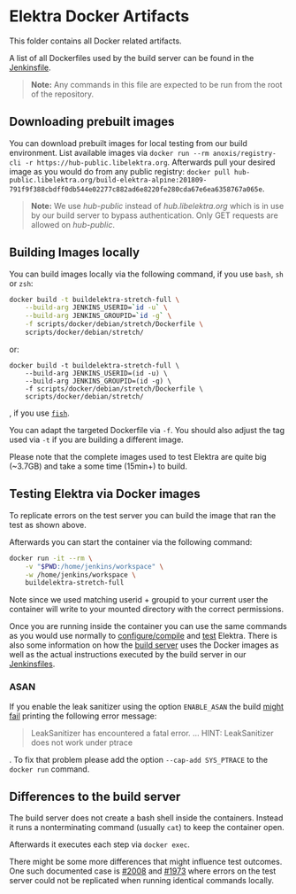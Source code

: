 # Elektra Docker Artifacts

This folder contains all Docker related artifacts.

A list of all Dockerfiles used by the build server can be found in the
[Jenkinsfile](https://master.libelektra.org/scripts/jenkins/Jenkinsfile).

> **Note:**
> Any commands in this file are expected to be run from the root
> of the repository.

## Downloading prebuilt images

You can download prebuilt images for local testing from our build environment.
List available images via `docker run --rm anoxis/registry-cli -r https://hub-public.libelektra.org`.
Afterwards pull your desired image as you would do from any public registry:
`docker pull hub-public.libelektra.org/build-elektra-alpine:201809-791f9f388cbdff0db544e02277c882ad6e8220fe280cda67e6ea6358767a065e`.

> **Note:**
> We use _hub-public_ instead of _hub.libelektra.org_ which is in use by our
> build server to bypass authentication.
> Only GET requests are allowed on _hub-public_.

## Building Images locally

You can build images locally via the following command, if you use `bash`, `sh` or `zsh`:

```sh
docker build -t buildelektra-stretch-full \
    --build-arg JENKINS_USERID=`id -u` \
    --build-arg JENKINS_GROUPID=`id -g` \
    -f scripts/docker/debian/stretch/Dockerfile \
    scripts/docker/debian/stretch/
```

or:

```fish
docker build -t buildelektra-stretch-full \
    --build-arg JENKINS_USERID=(id -u) \
    --build-arg JENKINS_GROUPID=(id -g) \
    -f scripts/docker/debian/stretch/Dockerfile \
    scripts/docker/debian/stretch/
```

, if you use [`fish`](https://www.fishshell.com).

You can adapt the targeted Dockerfile via `-f`.
You should also adjust the tag used via `-t` if you are building a different
image.

Please note that the complete images used to test Elektra are quite big
(~3.7GB) and take a some time (15min+) to build.

## Testing Elektra via Docker images

To replicate errors on the test server you can build the image that ran the
test as shown above.

Afterwards you can start the container via the following command:

```sh
docker run -it --rm \
    -v "$PWD:/home/jenkins/workspace" \
    -w /home/jenkins/workspace \
    buildelektra-stretch-full
```

Note since we used matching userid + groupid to your current user the container
will write to your mounted directory with the correct permissions.

Once you are running inside the container you can use the same commands as you
would use normally to
[configure/compile](https://master.libelektra.org/doc/COMPILE.md)
and [test](https://master.libelektra.org/doc/TESTING.md) Elektra.
There is also some information on how the
[build server](https://master.libelektra.org/doc/BUILDSERVER.md) uses
the Docker images as well as the actual instructions executed by the
build server in our
[Jenkinsfiles](https://master.libelektra.org/scripts/jenkins).

### ASAN

If you enable the leak sanitizer using the option `ENABLE_ASAN` the build [might fail](https://github.com/google/sanitizers/issues/764) printing the following error message:

> LeakSanitizer has encountered a fatal error.
> …
> HINT: LeakSanitizer does not work under ptrace

. To fix that problem please add the option `--cap-add SYS_PTRACE` to the `docker run` command.

## Differences to the build server

The build server does not create a bash shell inside the containers.
Instead it runs a nonterminating command (usually `cat`) to keep the container
open.

Afterwards it executes each step via `docker exec`.

There might be some more differences that might influence test outcomes.
One such documented case is [#2008](https://issues.libelektra.org/2008) and
[#1973](https://issues.libelektra.org/1973) where errors on the test
server could not be replicated when running identical commands locally.
